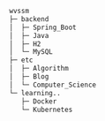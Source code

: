 ```bash
wvssm
├─ backend
│  ├─ Spring_Boot
│  ├─ Java
│  ├─ H2    
│  └─ MySQL
├─ etc         
│  ├─ Algorithm  
│  ├─ Blog
│  └─ Computer_Science   
└─ learning..
   ├─ Docker
   └─ Kubernetes           

```  

<!--
**wvssm/wvssm** is a ✨ _special_ ✨ repository because its `README.md` (this file) appears on your GitHub profile.

Here are some ideas to get you started:

- 🔭 I’m currently working on ...
- 🌱 I’m currently learning ...
- 👯 I’m looking to collaborate on ...
- 🤔 I’m looking for help with ...
- 💬 Ask me about ...
- 📫 How to reach me: ...
- 😄 Pronouns: ...
- ⚡ Fun fact: ...
-->
